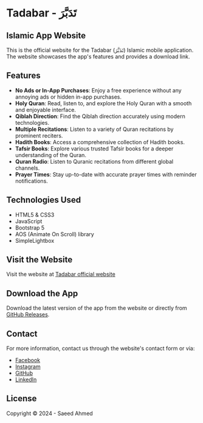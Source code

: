 # Tadabar - تَدَبَّرَ

## Islamic App Website

This is the official website for the Tadabar (تَدَبَّرَ) Islamic mobile application. The website showcases the app's features and provides a download link.

## Features

- **No Ads or In-App Purchases**: Enjoy a free experience without any annoying ads or hidden in-app purchases.
- **Holy Quran**: Read, listen to, and explore the Holy Quran with a smooth and enjoyable interface.
- **Qiblah Direction**: Find the Qiblah direction accurately using modern technologies.
- **Multiple Recitations**: Listen to a variety of Quran recitations by prominent reciters.
- **Hadith Books**: Access a comprehensive collection of Hadith books.
- **Tafsir Books**: Explore various trusted Tafsir books for a deeper understanding of the Quran.
- **Quran Radio**: Listen to Quranic recitations from different global channels.
- **Prayer Times**: Stay up-to-date with accurate prayer times with reminder notifications.

## Technologies Used

- HTML5 & CSS3
- JavaScript
- Bootstrap 5
- AOS (Animate On Scroll) library
- SimpleLightbox

## Visit the Website

Visit the website at [Tadabar official website](https://tadabarofficial.vercel.app/)

## Download the App

Download the latest version of the app from the website or directly from [GitHub Releases](https://github.com/saeedahmed725/tadaber-website/releases/download/v2025.15.1.1/app-release.apk).

## Contact

For more information, contact us through the website's contact form or via:
- [Facebook](https://www.facebook.com/saeedahmedsaeed725)
- [Instagram](https://www.instagram.com/saeedahmedv)
- [GitHub](https://www.github.com/saeedahmed725)
- [LinkedIn](https://www.linkedin.com/in/saeed-ahmed-saeed/)

## License

Copyright © 2024 - Saeed Ahmed
